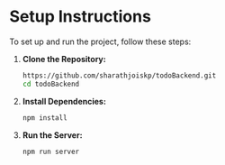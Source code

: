 # Setup Instructions

To set up and run the project, follow these steps:

1. **Clone the Repository:**

    ```sh
   https://github.com/sharathjoiskp/todoBackend.git
   cd todoBackend
    ```

2. **Install Dependencies:**

    ```sh
    npm install
    ```

3. **Run the Server:**

    ```sh
    npm run server
    ```
